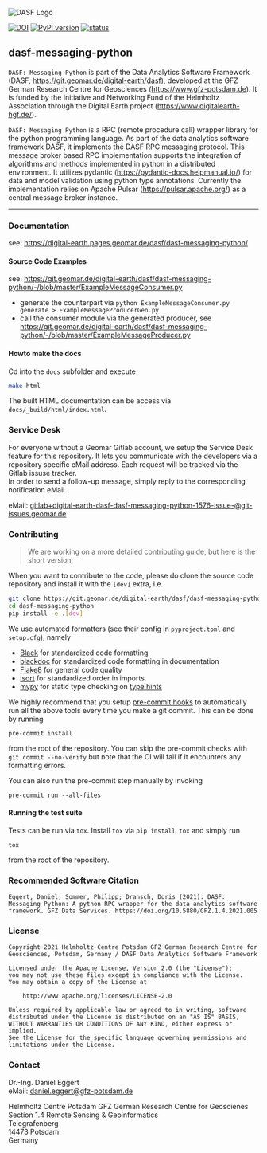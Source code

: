 ![DASF Logo](https://git.geomar.de/digital-earth/dasf/dasf-messaging-python/-/raw/master/docs/_static/dasf_logo.svg)

[![DOI](doi_badge.svg)](https://doi.org/10.5880/GFZ.1.4.2021.005)
[![PyPI version](https://badge.fury.io/py/demessaging.svg)](https://badge.fury.io/py/demessaging)
[![status](https://joss.theoj.org/papers/e8022c832c1bb6e879b89508a83fa75e/status.svg)](https://joss.theoj.org/papers/e8022c832c1bb6e879b89508a83fa75e)

## dasf-messaging-python

`DASF: Messaging Python` is part of the Data Analytics Software Framework (DASF, https://git.geomar.de/digital-earth/dasf), 
developed at the GFZ German Research Centre for Geosciences (https://www.gfz-potsdam.de). 
It is funded by the Initiative and Networking Fund of the Helmholtz Association through the Digital Earth project 
(https://www.digitalearth-hgf.de/).

`DASF: Messaging Python` is a RPC (remote procedure call) wrapper library for the python programming language. As part of the data analytics software framework DASF, it implements the DASF RPC messaging protocol. This message broker based RPC implementation supports the integration of algorithms and methods implemented in python in a distributed environment. It utilizes pydantic (https://pydantic-docs.helpmanual.io/) for data and model validation using python type annotations. Currently the implementation relies on Apache Pulsar (https://pulsar.apache.org/) as a central message broker instance.

---

### Documentation

see: https://digital-earth.pages.geomar.de/dasf/dasf-messaging-python/

#### **Source Code Examples**
see: https://git.geomar.de/digital-earth/dasf/dasf-messaging-python/-/blob/master/ExampleMessageConsumer.py

- generate the counterpart via `python ExampleMessageConsumer.py generate > ExampleMessageProducerGen.py`
- call the consumer module via the generated producer,
see https://git.geomar.de/digital-earth/dasf/dasf-messaging-python/-/blob/master/ExampleMessageProducer.py


#### **Howto make the docs**

Cd into the `docs` subfolder and execute 

```bash
make html
```

The built HTML documentation can be access via `docs/_build/html/index.html`.


### Service Desk

For everyone without a Geomar Gitlab account, we setup the Service Desk feature for this repository.
It lets you communicate with the developers via a repository specific eMail address. Each request will be tracked via the Gitlab issuse tracker.  
In order to send a follow-up message, simply reply to the corresponding notification eMail.

eMail: [gitlab+digital-earth-dasf-dasf-messaging-python-1576-issue-@git-issues.geomar.de](mailto:gitlab+digital-earth-dasf-dasf-messaging-python-1576-issue-@git-issues.geomar.de)


### Contributing

> We are working on a more detailed contributing guide, but here is the short
> version:

When you want to contribute to the code, please do clone the source code
repository and install it with the `[dev]` extra, i.e.

```bash
git clone https://git.geomar.de/digital-earth/dasf/dasf-messaging-python.git
cd dasf-messaging-python
pip install -e .[dev]
```
We use automated formatters (see their config in `pyproject.toml` and
`setup.cfg`), namely

-   [Black](https://black.readthedocs.io/en/stable/) for standardized
    code formatting
-   [blackdoc](https://blackdoc.readthedocs.io/en/stable/) for
    standardized code formatting in documentation
-   [Flake8](http://flake8.pycqa.org/en/latest/) for general code
    quality
-   [isort](https://github.com/PyCQA/isort) for standardized
    order in imports.
-   [mypy](http://mypy-lang.org/) for static type checking on [type
    hints](https://docs.python.org/3/library/typing.html)

We highly recommend that you setup [pre-commit hooks](https://pre-commit.com/)
to automatically run all the above tools every time you make a git commit. This
can be done by running

```
pre-commit install
```

from the root of the repository. You can skip the pre-commit checks
with ``git commit --no-verify`` but note that the CI will fail if it encounters
any formatting errors.

You can also run the pre-commit step manually by invoking

```
pre-commit run --all-files
```

#### Running the test suite

Tests can be run via `tox`. Install `tox` via `pip install tox` and simply run

```
tox
```

from the root of the repository.

### Recommended Software Citation

`Eggert, Daniel; Sommer, Philipp; Dransch, Doris (2021): DASF: Messaging Python: A python RPC wrapper for the data analytics software framework. GFZ Data Services. https://doi.org/10.5880/GFZ.1.4.2021.005`


### License
```
Copyright 2021 Helmholtz Centre Potsdam GFZ German Research Centre for Geosciences, Potsdam, Germany / DASF Data Analytics Software Framework

Licensed under the Apache License, Version 2.0 (the "License");
you may not use these files except in compliance with the License.
You may obtain a copy of the License at

    http://www.apache.org/licenses/LICENSE-2.0

Unless required by applicable law or agreed to in writing, software
distributed under the License is distributed on an "AS IS" BASIS,
WITHOUT WARRANTIES OR CONDITIONS OF ANY KIND, either express or implied.
See the License for the specific language governing permissions and
limitations under the License.
```

### Contact
Dr.-Ing. Daniel Eggert  
eMail: <daniel.eggert@gfz-potsdam.de>


Helmholtz Centre Potsdam GFZ German Research Centre for Geoscienes  
Section 1.4 Remote Sensing & Geoinformatics  
Telegrafenberg  
14473 Potsdam  
Germany  
